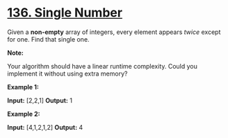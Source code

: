# [136. Single Number](https://leetcode.com/problems/single-number/)

Given a **non-empty** array of integers, every element appears _twice_ except for one. Find that single one.

**Note:**

Your algorithm should have a linear runtime complexity. Could you implement it without using extra memory?

**Example 1:**

**Input:** \[2,2,1\]
**Output:** 1

**Example 2:**

**Input:** \[4,1,2,1,2\]
**Output:** 4
